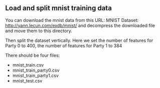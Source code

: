 ## Load and split mnist training data
You can download the mnist data from this URL: MNIST Dataset: http://yann.lecun.com/exdb/mnist/  and decompress the downloaded file and move them to this directory.

Then split the dataset vertically. Here we set the number of features for Party 0 to 400, the number of features for Party 1 to 384

There should be four files:
- mnist_train.csv
- mnist_train_party0.csv
- mnist_train_party1.csv
- mnist_test.csv
